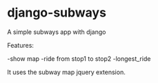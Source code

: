 django-subways
==============

A simple subways app with django

Features:

 -show map
 -ride from stop1 to stop2
 -longest_ride
 
It uses the subway map jquery extension.
